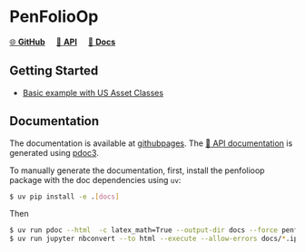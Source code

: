 # PenFolioOp


[🌐 **GitHub**](https://github.com/quantfinlib/penfolioop)
&nbsp;&nbsp;&nbsp; [🔗 **API**](penfolioop)
&nbsp;&nbsp;&nbsp; [📖 **Docs**](https://quantfinlib.github.io/penfolioop/)


## Getting Started

* [Basic example with US Asset Classes](Example_US_Asset_Classes.html)


## Documentation

The documentation is available at [githubpages](https://quantfinlib.github.io/penfolioop/).
The [🔗 API documentation](penfolioop) is generated using [pdoc3](https://pdoc3.github.io/pdoc/).

To manually generate the documentation, first, install the penfolioop package with the doc dependencies using `uv`:

```bash
$ uv pip install -e .[docs]
```

Then
```bash
$ uv run pdoc --html  -c latex_math=True --output-dir docs --force penfolioop
$ uv run jupyter nbconvert --to html --execute --allow-errors docs/*.ipynb
```